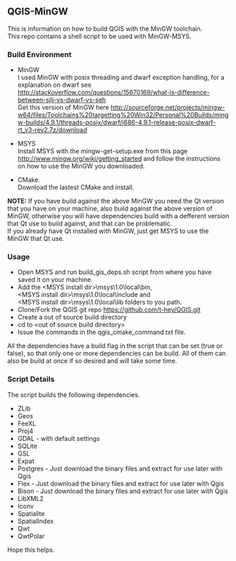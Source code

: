 ## QGIS-MinGW
This is information on how to build QGIS with the MinGW toolchain.<br>
This repo contains a shell script to be used with MinGW-MSYS.

### Build Environment
- MinGW<br>
I used MinGW with posix threading and dwarf exception handling, for a explanation on dwarf see     http://stackoverflow.com/questions/15670169/what-is-difference-between-sjlj-vs-dwarf-vs-seh <br>
Get this version of MinGW here http://sourceforge.net/projects/mingw-w64/files/Toolchains%20targetting%20Win32/Personal%20Builds/mingw-builds/4.9.1/threads-posix/dwarf/i686-4.9.1-release-posix-dwarf-rt_v3-rev2.7z/download <br>

- MSYS<br>
Install MSYS with the mingw-get-setup.exe from this page http://www.mingw.org/wiki/getting_started and follow the instructions on how to use the MinGW you downloaded.<br>
- CMake.<br>
Download the lastest CMake and install.

**NOTE:** If you have build against the above MinGW you need the Qt version that you have on your machine, also build against the above version of MinGW, otherwise you will have dependencies build with a defferent version that Qt use to build against, and that can be problematic.<br>
If you already have Qt installed with MinGW, just get MSYS to use the MinGW that Qt use.<br>

### Usage
- Open MSYS and run build_gis_deps.sh script from where you have saved it on your machine.<br>
- Add the &lt;MSYS install dir&gt;\msys\1.0\local\bin,<br> &lt;MSYS install dir&gt;\msys\1.0\local\include and <br> &lt;MSYS install dir&gt;\msys\1.0\local\lib folders to you path.
- Clone/Fork the QGIS git repo https://github.com/t-hey/QGIS.git 
- Create a out of source build directory 
- cd to &lt;out of source build directory&gt;
- Issue the commands in the qgis_cmake_command.txt file.

All the dependencies have a build flag in the script that can be set (true or false), so that only one or more dependencies can be build. All of them can also be build at once if so desired and will take some time.

### Script Details
The script builds the following dependencies.
- ZLib
- Geos 
- FeeXL
- Proj4
- GDAL - with default settings
- SQLite
- GSL
- Expat
- Postgres - Just download the binary files and extract for use later with Qgis
- Flex - Just download the binary files and extract for use later with Qgis
- Bison - Just download the binary files and extract for use later with Qgis
- LibXML2
- Iconv
- Spatialite
- SpatialIndex
- Qwt
- QwtPolar

Hope this helps.
